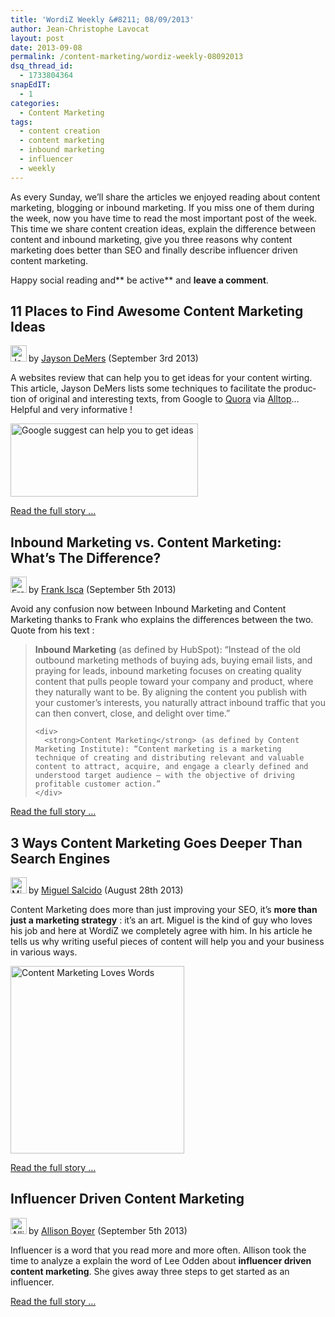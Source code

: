 ```yaml
---
title: 'WordiZ Weekly &#8211; 08/09/2013'
author: Jean-Christophe Lavocat
layout: post
date: 2013-09-08
permalink: /content-marketing/wordiz-weekly-08092013
dsq_thread_id:
  - 1733804364
snapEdIT:
  - 1
categories:
  - Content Marketing
tags:
  - content creation
  - content marketing
  - inbound marketing
  - influencer
  - weekly
---
```

As every Sunday, we&#8217;ll share the articles we enjoyed reading about content marketing, blogging or inbound marketing. If you miss one of them during the week, now you have time to read the most important post of the week. This time we share content creation ideas, explain the difference between content and inbound marketing, give you three reasons why content marketing does better than SEO and finally describe influencer driven content marketing.<!--more-->

Happy social reading and** be active** and **leave a comment**.

<div class="weekly_post">
  <h2>
    11 Places to Find Awesome Content Marketing Ideas
  </h2>
  
  <p>
    <img style="margin: 0px 3px -5px 0px;" title="Jayson DeMers" alt="Jayson DeMers" src="https://lh5.googleusercontent.com/-9GNQGVJ_2vs/ULzxAlmqXtI/AAAAAAAAAFU/GvWsMqrAMFI/s26-c-OXNijgehRjx4-k-no/photo.jpg" width="26" height="26" />by <a title="Jayson DeMers" href="https://plus.google.com/111405518810673118036/posts" target="_blank">Jayson DeMers</a> (September 3rd 2013)
  </p>
  
  <p lang="en">
    A websites review that can help you to get ideas for your content wirting. This article, Jayson DeMers lists some techniques to facilitate the production of original and interesting texts, from Google to <a title="Quora" href="http://quora.com/" target="_blank">Quora</a> via <a title="Alltop" href="http://alltop.com/" target="_blank">Alltop</a>&#8230; Helpful and very informative !
  </p>
  
  <p lang="en">
    <img class="aligncenter" alt="Google suggest can help you to get ideas" src="http://blog.wordiz.it/wp-content/uploads/2013/09/google-content-marketing-300x117.png" width="300" height="117" />
  </p>
  
  <p lang="en">
    <a title="11 places to find awesome content" href="http://www.searchenginejournal.com/11-places-find-awesome-content-marketing-ideas/68093/" target="_blank">Read the full story &#8230;</a>
  </p>
</div>

<div class="weekly_post">
  <h2>
    Inbound Marketing vs. Content Marketing: What’s The Difference?
  </h2>
  
  <p>
    <img style="margin: 0px 3px -5px 0px;" title="Frank Isca" alt="Frank Isca" src="https://lh4.googleusercontent.com/-SDyW48kAFp4/AAAAAAAAAAI/AAAAAAAAAAA/Y4EQ8WMVEJE/s42-c-k-no/photo.jpg" width="26" height="26" />by <a title="Frank Isca" href="https://plus.google.com/112889048114497282248/posts" target="_blank">Frank Isca</a> (September 5th 2013)
  </p>
  
  <p lang="en">
    Avoid any confusion now between Inbound Marketing and Content Marketing thanks to Frank who explains the differences between the two. Quote from his text :
  </p>
  
  <blockquote>
    <div id="r1PostCPBlock">
      <strong>Inbound Marketing</strong> (as defined by HubSpot): “Instead of the old outbound marketing methods of buying ads, buying email lists, and praying for leads, inbound marketing focuses on creating quality content that pulls people toward your company and product, where they naturally want to be. By aligning the content you publish with your customer’s interests, you naturally attract inbound traffic that you can then convert, close, and delight over time.”
    </div>
    
    <div>
      <strong>Content Marketing</strong> (as defined by Content Marketing Institute): “Content marketing is a marketing technique of creating and distributing relevant and valuable content to attract, acquire, and engage a clearly defined and understood target audience – with the objective of driving profitable customer action.”
    </div>
  </blockquote>
  
  <div>
    <a title="Inbound Marketing vs Content Marketing" href="http://www.business2community.com/content-marketing/inbound-marketing-vs-content-marketing-whats-difference-0606015" target="_blank">Read the full story &#8230;</a>
  </div>
</div>

<div class="weekly_post">
  <h2>
    3 Ways Content Marketing Goes Deeper Than Search Engines
  </h2>
  
  <p>
    <img style="margin: 0px 3px -5px 0px;" title="Miguel Salcido" alt="Miguel Salcido" src="https://lh4.googleusercontent.com/-6eRz-TIY9EY/AAAAAAAAAAI/AAAAAAAAAAA/UsYWdQy4as0/s42-c-k-no/photo.jpg" width="26" height="26" />by <a title="Miguel Salcido" href="https://plus.google.com/111804956536431271876/posts" target="_blank">Miguel Salcido</a> (August 28th 2013)
  </p>
  
  <p lang="en">
    Content Marketing does more than just improving your SEO, it&#8217;s <strong>more than just a marketing strategy</strong> : it&#8217;s an art. Miguel is the kind of guy who loves his job and here at WordiZ we completely agree with him. In his article he tells us why writing useful pieces of content will help you and your business in various ways.
  </p>
  
  <p lang="en">
    <img class="aligncenter" alt="Content Marketing Loves Words" src="http://blog.wordiz.it/wp-content/uploads/2013/09/love_words.jpg" width="278" height="300" />
  </p>
  
  <p lang="en">
    <a title="3 ways content marketing does better than search" href="http://experts.allbusiness.com/3-ways-content-marketing-goes-deeper-than-search-engines/8044/#" target="_blank">Read the full story &#8230;</a>
  </p>
</div>

<div class="weekly_post">
  <h2>
    Influencer Driven Content Marketing
  </h2>
  
  <p>
    <img style="margin: 0px 3px -5px 0px;" title="Allison Boyer" alt="Allison Boyer" src="https://lh6.googleusercontent.com/--tlO060ryJc/AAAAAAAAAAI/AAAAAAAAAIg/z79fAaXkKhM/s46-c-k-no/photo.jpg" width="26" height="26" />by <a title="Allison Boyer" href="https://plus.google.com/u/0/117308861893278169493/posts" target="_blank">Allison Boyer</a> (September 5th 2013)
  </p>
  
  <p lang="en">
    Influencer is a word that you read more and more often. Allison took the time to analyze a explain the word of Lee Odden about <strong>influencer driven content marketing</strong>. She gives away three steps to get started as an influencer.
  </p>
  
  <p lang="en">
    <a title="Influencer drivent content marketing" href="http://www.blogworld.com/2013/09/05/influencer-drive-content-marketing-lee-odden-explains-this-powerful-tool-for-businesses/" target="_blank">Read the full story &#8230;</a>
  </p>
</div>